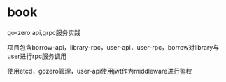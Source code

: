 # book

go-zero api,grpc服务实践

项目包含borrow-api，library-rpc，user-api，user-rpc，borrow对library与user进行rpc服务调用

使用etcd，gozero管理，user-api使用jwt作为middleware进行鉴权


